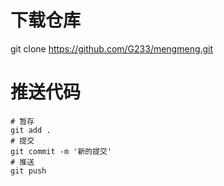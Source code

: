 # 下载仓库
git clone https://github.com/G233/mengmeng.git

# 推送代码
```
# 暂存
git add .
# 提交 
git commit -m '新的提交'
# 推送
git push
```